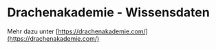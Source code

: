# Drachenakademie - Wissensdaten
Mehr dazu unter [https://drachenakademie.com/](https://drachenakademie.com/)